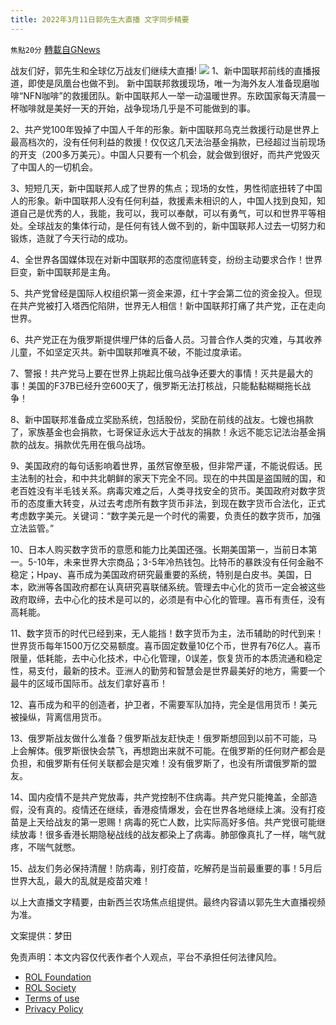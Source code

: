 ```yaml
---
title: 2022年3月11日郭先生大直播 文字同步精要
---
```

`焦點20分` [轉載自GNews](https://gnews.org/zh-hans/2145068/)

战友们好，郭先生和全球亿万战友们继续大直播!
![](https://assets.gnews.org/wp-content/uploads/2022/03/fe3ecb01e8d696c7fdbc0e1577fd4db9_500x0.jpg)
1、新中国联邦前线的直播报道，即使是凤凰台也做不到。 新中国联邦救援现场，唯一为海外友人准备现磨咖啡“NFN咖啡”的救援团队。新中国联邦人一举一动温暖世界。东欧国家每天清晨一杯咖啡就是美好一天的开始，战争现场几乎是不可能做到的事。

2、共产党100年毁掉了中国人千年的形象。新中国联邦乌克兰救援行动是世界上最高档次的，没有任何利益的救援！仅仅这几天法治基金捐款，已经超过当前现场的开支（200多万美元）。中国人只要有一个机会，就会做到很好，而共产党毁灭了中国人的一切机会。

3、短短几天，新中国联邦人成了世界的焦点；现场的女性，男性彻底扭转了中国人的形象。新中国联邦人没有任何利益，救援素未相识的人，中国人找到良知，知道自己是优秀的人，我能，我可以，我可以奉献，可以有勇气，可以和世界平等相处。全球战友的集体行动，是任何有钱人做不到的，新中国联邦人过去一切努力和锻炼，造就了今天行动的成功。

4、全世界各国媒体现在对新中国联邦的态度彻底转变，纷纷主动要求合作！世界巨变，新中国联邦是主角。

5、共产党曾经是国际人权组织第一资金来源，红十字会第二位的资金投入。但现在共产党被打入塔西佗陷阱，世界无人相信！新中国联邦打痛了共产党，正在走向世界。

6、共产党正在为俄罗斯提供埋尸体的后备人员。习普合作人类的灾难，与其收养儿童，不如坚定灭共。新中国联邦唯真不破，不能过度承诺。

7、警报！共产党马上要在世界上挑起比俄乌战争还要大的事情！灭共是最大的事！美国的F37B已经升空600天了，俄罗斯无法打核战，只能黏黏糊糊拖长战争！

8、新中国联邦准备成立奖励系统，包括股份，奖励在前线的战友。七嫂也捐款了，家族基金也会捐款，七哥保证永远大于战友的捐款！永远不能忘记法治基金捐款的战友。捐款优先用在俄乌战场。

9、美国政府的每句话影响着世界，虽然官僚至极，但非常严谨，不能说假话。民主法制的社会，和中共北朝鲜的家天下完全不同。现在的中共国是盗国贼的国，和老百姓没有半毛钱关系。病毒灾难之后，人类寻找安全的货币。美国政府对数字货币的态度重大转变，从过去考虑所有数字货币非法，到现在数字货币合法化，正式考虑数字美元。关键词：“数字美元是一个时代的需要，负责任的数字货币，加强立法监管。”

10、日本人购买数字货币的意愿和能力比美国还强。长期美国第一，当前日本第一。5-10年，未来世界大宗商品；3-5年冷热钱包。比特币的暴跌没有任何金融不稳定；Hpay、喜币成为美国政府研究最重要的系统，特别是白皮书。美国，日本，欧洲等各国政府都在认真研究喜联储系统。管理去中心化的货币一定会被这些政府取缔，去中心化的技术是可以的，必须是有中心化的管理。喜币有责任，没有高耗能。

11、数字货币的时代已经到来，无人能挡！数字货币为主，法币辅助的时代到来！世界货币每年1500万亿交易额度。喜币固定数量10亿个币，世界有76亿人。喜币限量，低耗能，去中心化技术，中心化管理，0误差，恢复货币的本质流通和稳定性，易支付，最新的技术。亚洲人的勤劳和智慧会是世界最美好的地方，需要一个最牛的区域币国际币。战友们拿好喜币！

12、喜币成为和平的创造者，护卫者，不需要军队加持，完全是信用货币！美元被操纵，背离信用货币。

13、俄罗斯战友做什么准备？俄罗斯战友赶快走！俄罗斯想回到以前不可能，马上会解体。俄罗斯很快会禁飞，再想跑出来就不可能。在俄罗斯的任何财产都会是负担，和俄罗斯有任何关联都会是灾难！没有俄罗斯了，也没有所谓俄罗斯的盟友。

14、国内疫情不是共产党放毒，共产党控制不住病毒。共产党只能掩盖，全部造假，没有真的。疫情还在继续，香港疫情爆发，会在世界各地继续上演。没有打疫苗是上天给战友的第一恩赐！病毒的死亡人数，比实际高好多倍。共产党很可能继续放毒！很多香港长期隐秘战线的战友都染上了病毒。肺部像真扎了一样，喘气就疼，不喘气就憋。

15、战友们务必保持清醒！防病毒，别打疫苗，吃解药是当前最重要的事！5月后世界大乱，最大的乱就是疫苗灾难！

以上大直播文字精要，由新西兰农场焦点组提供。最终内容请以郭先生大直播视频为准。

文案提供：梦田

 

免责声明：本文内容仅代表作者个人观点，平台不承担任何法律风险。

- [ROL Foundation](https://rolfoundation.org/)
- [ROL Society](https://rolsociety.org/)
- [Terms of use](https://gnews.org/terms-of-use-3/)
- [Privacy Policy](https://gnews.org/privacy-policy/)
